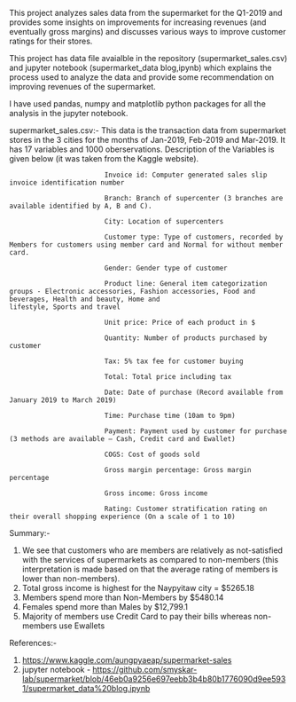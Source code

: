 This project analyzes sales data from the supermarket for the Q1-2019 and provides some insights on improvements for increasing revenues (and eventually gross margins) and discusses various ways to improve customer ratings for their stores.

This project has data file avaialble in the repository (supermarket_sales.csv) and jupyter notebook (supermarket_data blog,ipynb) which explains the process used to analyze the data and provide some recommendation on improving revenues of the supermarket. 

I have used pandas, numpy and matplotlib python packages for all the analysis in the jupyter notebook.

supermarket_sales.csv:- This data is the transaction data from supermarket stores in the 3 cities for the months of Jan-2019, Feb-2019 and Mar-2019. It has 17 variables and 1000                           oberservations. Description of the Variables is given below (it was taken from the Kaggle website).

                            Invoice id: Computer generated sales slip invoice identification number

                            Branch: Branch of supercenter (3 branches are available identified by A, B and C).

                            City: Location of supercenters

                            Customer type: Type of customers, recorded by Members for customers using member card and Normal for without member card.

                            Gender: Gender type of customer

                            Product line: General item categorization groups - Electronic accessories, Fashion accessories, Food and beverages, Health and beauty, Home and                                                 lifestyle, Sports and travel

                            Unit price: Price of each product in $

                            Quantity: Number of products purchased by customer

                            Tax: 5% tax fee for customer buying

                            Total: Total price including tax

                            Date: Date of purchase (Record available from January 2019 to March 2019)

                            Time: Purchase time (10am to 9pm)

                            Payment: Payment used by customer for purchase (3 methods are available – Cash, Credit card and Ewallet)

                            COGS: Cost of goods sold

                            Gross margin percentage: Gross margin percentage

                            Gross income: Gross income

                            Rating: Customer stratification rating on their overall shopping experience (On a scale of 1 to 10)
                            
                            
Summary:- 

1) We see that customers who are members are relatively as not-satisfied with the services of supermarkets as compared to non-members (this interpretation is made based on that the average rating of members is lower than non-members). 
2) Total gross income is highest for the Naypyitaw city = $5265.18       
3) Members spend more than Non-Members by $5480.14       
4) Females spend more than Males by $12,799.1     
5) Majority of members use Credit Card to pay their bills whereas non-members use Ewallets


References:-

1) https://www.kaggle.com/aungpyaeap/supermarket-sales <br/>     
2) jupyter notebook - https://github.com/smyskar-lab/supermarket/blob/46eb0a9256e697eebb3b4b80b1776090d9ee5931/supermarket_data%20blog.ipynb
